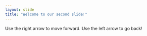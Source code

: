 ```yaml
---
layout: slide
title: "Welcome to our second slide!"
---
```

Use the right arrow to move forward.
Use the left arrow to go back!
